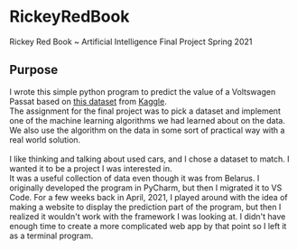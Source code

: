 # RickeyRedBook
Rickey Red Book ~ Artificial Intelligence Final Project Spring 2021
## Purpose
I wrote this simple python program to predict the value of a Voltswagen Passat based on [this dataset](https://www.kaggle.com/lepchenkov/usedcarscatalog) from [Kaggle](https://www.kaggle.com).<br>
The assignment for the final project was to pick a dataset and implement one of the machine learning algorithms we had learned about on the data. We also use the algorithm on the data in some sort of practical way with a real world solution. <br><br>
I like thinking and talking about used cars, and I chose a dataset to match. I wanted it to be a project I was interested in.<br>
It was a useful collection of data even though it was from Belarus. <bbr>
I originally developed the program in PyCharm, but then I migrated it to VS Code. For a few weeks back in April, 2021, I played around with the idea of making a website to display the prediction part of the program, but then I realized it wouldn't work with the framework I was looking at. I didn't have enough time to create a more complicated web app by that point so I left it as a terminal program.
